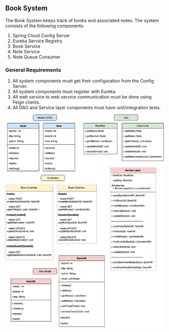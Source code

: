 ## Book System

The Book System keeps track of books and associated notes. The system consists of the following components:

1. Spring Cloud Config Server
2. Eureka Service Registry
3. Book Service
4. Note Service
5. Note Queue Consumer

### General Requirements

1. All system components must get their configuration from the Config Server.
2. All system components must register with Eureka.
3. All web service to web service communication must be done using Feign clients.
4. All DAO and Service layer components must have unit/integration tests.


![Book System diagram](https://github.com/Octothorp6/Book-System-Project/blob/development/Book%20System%20Project%20Diagram.png)

